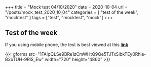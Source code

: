 +++
title = "Mock test 04/10/2020"
date = 2020-10-04 
url = "/posts/mock_test_2020_10_04"
categories = [ "test of the week", "mocktest" ]
tags = ["test", "mocktest", "mock"]
+++

## Test of the week

If you using mobile phone, the test is best viewed at this **[link](https://forms.gle/9u9EWoZ1KfFg15Ch6)**

{{< gforms src="1FAIpQLSe9BRe1zCmWHtQ9Qe5TJTxSlbkTEy0Rhie-B3bTUH-9RlS_Ew" width="720" height="4860" >}}







